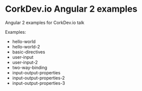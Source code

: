 # CorkDev.io Angular 2 examples

Angular 2 examples for CorkDev.io talk

Examples:
* hello-world
* hello-world-2
* basic-directives
* user-input
* user-input-2
* two-way-binding
* input-output-properties
* input-output-properties-2
* input-output-properties-3
